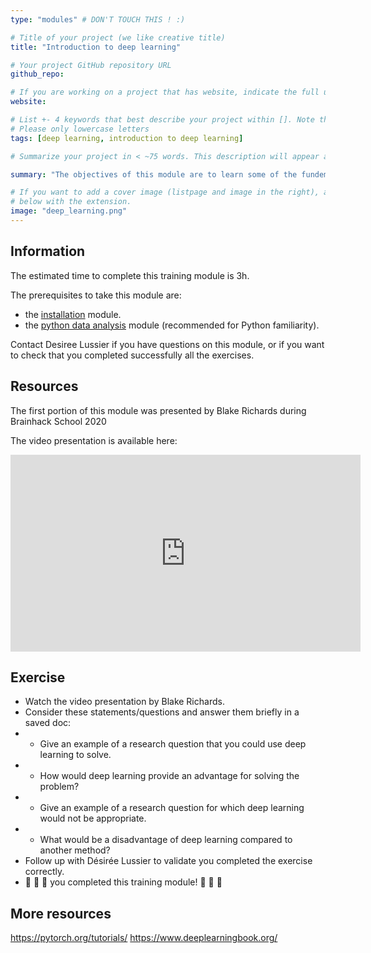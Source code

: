 ```yaml
---
type: "modules" # DON'T TOUCH THIS ! :)

# Title of your project (we like creative title)
title: "Introduction to deep learning"

# Your project GitHub repository URL
github_repo:

# If you are working on a project that has website, indicate the full url including "https://" below or leave it empty.
website:

# List +- 4 keywords that best describe your project within []. Note that the project summary also involves a number of key words. Those are listed on top of the [github repository](https://github.com/PSY6983-2021/project_template), click `manage topics`.
# Please only lowercase letters
tags: [deep learning, introduction to deep learning]

# Summarize your project in < ~75 words. This description will appear at the top of your page and on the list page with other projects..

summary: "The objectives of this module are to learn some of the fundementals of using deep learning for neuroscience"

# If you want to add a cover image (listpage and image in the right), add it to your directory and indicate the name
# below with the extension.
image: "deep_learning.png"
---
```

<!-- This is an html comment and this won't appear in the rendered page. You are now editing the "content" area, the core of your description. Everything that you can do in markdown is allowed below. We added a couple of comments to guide your through documenting your progress. -->

## Information

The estimated time to complete this training module is 3h.

The prerequisites to take this module are:
 * the [installation](/modules/installation) module.
 * the [python data analysis](/modules/python_data_analysis) module (recommended for Python familiarity).

Contact Desiree Lussier if you have questions on this module, or if you want to check that you completed successfully all the exercises.

## Resources
The first portion of this module was presented by Blake Richards during Brainhack School 2020

The video presentation is available here:
<iframe width="560" height="315" src="https://www.youtube.com/embed/kpNI6or-qJs" title="YouTube video player" frameborder="0" allow="accelerometer; autoplay; clipboard-write; encrypted-media; gyroscope; picture-in-picture" allowfullscreen></iframe>

## Exercise

 * Watch the video presentation by Blake Richards.
 * Consider these statements/questions and answer them briefly in a saved doc:
 * * Give an example of a research question that you could use deep learning to solve.
 * * How would deep learning provide an advantage for solving the problem?
 * * Give an example of a research question for which deep learning would not be appropriate.
 * * What would be a disadvantage of deep learning compared to another method?
 * Follow up with Désirée Lussier to validate you completed the exercise correctly.
 * 🎉 🎉 🎉 you completed this training module! 🎉 🎉 🎉

## More resources

https://pytorch.org/tutorials/
https://www.deeplearningbook.org/


